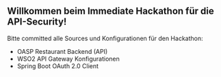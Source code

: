 ## Willkommen beim Immediate Hackathon für die API-Security!

Bitte committed alle Sources und Konfigurationen für den Hackathon:
- OASP Restaurant Backend (API)
- WSO2 API Gateway Konfigurationen
- Spring Boot OAuth 2.0 Client
